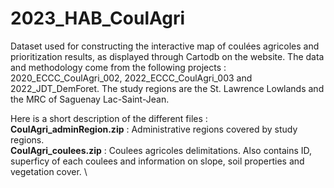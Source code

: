 # 2023_HAB_CoulAgri
Dataset used for constructing the interactive map of coulées agricoles and prioritization results, as displayed through Cartodb on the website. The data and methodology come from the following projects : 2020_ECCC_CoulAgri_002, 2022_ECCC_CoulAgri_003 and 2022_JDT_DemForet. The study regions are the St. Lawrence Lowlands and the MRC of Saguenay Lac-Saint-Jean. 

Here is a short description of the different files : \
**CoulAgri_adminRegion.zip** : Administrative regions covered by study regions. \
**CoulAgri_coulees.zip** : Coulees agricoles delimitations. Also contains ID, superficy of each coulees and information on slope, soil properties and vegetation cover. \

